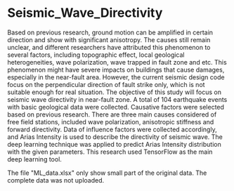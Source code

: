 # Seismic_Wave_Directivity
Based on previous research, ground motion can be amplified in certain direction and show with significant anisotropy. The causes still remain unclear, and different researchers have attributed this phenomenon to several factors, including topographic effect, local geological heterogeneities, wave polarization, wave trapped in fault zone and etc. This phenomenon might have severe impacts on buildings that cause damages, especially in the near-fault area. However, the current seismic design code focus on the perpendicular direction of fault strike only, which is not suitable enough for real situation. The objective of this study will focus on seismic wave directivity in near-fault zone. A total of 104 earthquake events with basic geological data were collected. Causative factors were selected based on previous research. There are three main causes considered of free field stations, included wave polarization, anisotropic stiffness and forward directivity. Data of influence factors were collected accordingly, and Arias Intensity is used to describe the directivity of seismic wave. The deep learning technique was applied to predict Arias Intensity distribution with the given parameters. This research used TensorFlow as the main deep learning tool.

The file "ML_data.xlsx" only show small part of the original data. The complete data was not uploaded.
